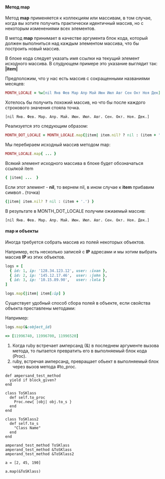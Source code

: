 #### Метод map

Метод **map** применяется к коллекциям или массивам, в том случае, когда вы хотите получить практически идентичный массив, но с некоторым изменениями всех элементов.

В метод **map** принимает в качестве аргумента блок кода, который должен выполниться над каждым элементом массива, что бы построить новый массив.

В блоке кода следует указать имя ссылки на текущий элемент исходного массива. В слудующем примере это указание выглядит так: <b>|item|</b>

Предположим, что у нас есть массив с сокращенными названиями месяцев:

```ruby
MONTH_LOCALE = %w[nil Янв Фев Мар Апр Май Июн Июл Авг Сен Окт Ноя Дек]
```

Хотелось бы получить похожий массив, но что бы после каждого строкового значения стояла точка.

```
[nil Янв. Фев. Мар. Апр. Май. Июн. Июл. Авг. Сен. Окт. Ноя. Дек.]
```

Реализуется это следующим образом:

```ruby
MONTH_DOT_LOCALE = MONTH_LOCALE.map{|item| item.nil? ? nil : (item + '.') }
```

Мы перебираем исходный массив методом map:

```ruby
MONTH_LOCALE.map{ ... }
```

Всякий элемент исходного массива в блоке будет обозначаться ссылкой item

```ruby
{ |item| ...  }
```

Если этот элемент - **nil**, то вернем nil, в ином случае к **item** прибавим символ **.** (точка)

```ruby
{|item| item.nil? ? nil : (item + '.') }
```

В результате в MONTH_DOT_LOCALE получим ожиаемый массив:

```
[nil Янв. Фев. Мар. Апр. Май. Июн. Июл. Авг. Сен. Окт. Ноя. Дек.]
```

#### map и объекты

Иногда требуется собрать массив из полей некоторых объектов.

Например, есть несколько записей с **IP** адресами и мы хотим выбрать массив **IP** из этих объектов.

```ruby
logs = [
  { id: 1, ip: '128.34.123.12', user: :ivan },
  { id: 2, ip: '145.12.17.46',  user: :john },
  { id: 3, ip: '10.15.89.90',   user: :lola }
]
```

```ruby
logs.map{|item| item[:ip] }
```

Существует удобный способ сбора полей в объекте, если свойства объекта преставлены методами:

Например:

```ruby
logs.map(&:object_id)
```

```ruby
=> [11996740, 11996700, 11996520]
```

1) Когда ruby встречает амперсанд (&) в последнем аргументе вызова метода, то пытается превратить его в выполняемый блок кода (Proc).
2) ruby, встречая амперсанд, превращает обьект в выполняемый блок через вызов метода #to_proc.

```
def ampersand_test_method
  yield if block_given?
end

class ToSKlass
  def self.to_proc
    Proc.new{ |obj| obj.to_s }
  end
end

class ToSKlass2
  def self.to_s
    "Class Name"
  end
end

amperand_test_method ToSKlass
amperand_test_method &ToSKlass
amperand_test_method &ToSKlass2

a = [2, 45, 190]

a.map(&ToSKlass)
```
